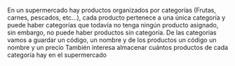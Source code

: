 En un supermercado hay productos organizados por categorías (Frutas, carnes, pescados, etc...), cada producto pertenece a una única categoría y puede haber categorías que todavía no tenga ningún producto asignado, sin embargo, no puede haber productos sin categoría.
De las categorías vamos a guardar un código, un nombre y de los productos un código un nombre y un precio
También interesa almacenar cuántos productos de cada categoría hay en el supermercado